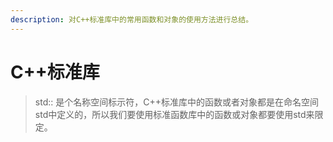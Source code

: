 ```yaml
---
description: 对C++标准库中的常用函数和对象的使用方法进行总结。
---
```


# C++标准库

> std:: 是个名称空间标示符，C++标准库中的函数或者对象都是在命名空间std中定义的，所以我们要使用标准函数库中的函数或对象都要使用std来限定。

### 

